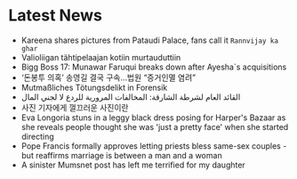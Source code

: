 # Latest News
-  Kareena shares pictures from Pataudi Palace, fans call it `Rannvijay ka ghar`
-  Valioliigan tähtipelaajan kotiin murtauduttiin
-  Bigg Boss 17: Munawar Faruqui breaks down after Ayesha`s acquisitions
-  ‘돈봉투 의혹’ 송영길 결국 구속…법원 “증거인멸 염려”
-  Mutmaßliches Tötungsdelikt in Forensik
-  القائد العام لشرطة الشارقة: المخالفات المرورية للردع لا لجني المال
-  사진 기자에게 껄끄러운 사진이란
-  Eva Longoria stuns in a leggy black dress posing for Harper's Bazaar as she reveals people thought she was 'just a pretty face' when she started directing
-  Pope Francis formally approves letting priests bless same-sex couples - but reaffirms marriage is between a man and a woman
-  A sinister Mumsnet post has left me terrified for my daughter
